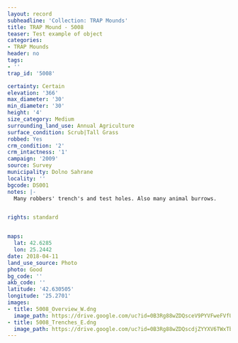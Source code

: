 ```yaml
---
layout: record
subheadline: 'Collection: TRAP Mounds'
title: TRAP Mound - 5008
teaser: Test example of object
categories:
- TRAP Mounds
header: no
tags:
- ''
trap_id: '5008'

certainty: Certain
elevation: '366'
max_diameter: '30'
min_diameter: '30'
height: '4'
size_category: Medium
surrounding_land_use: Annual Agriculture
surface_condition: Scrub|Tall Grass
robbed: Yes
crm_condition: '2'
crm_intactness: '1'
campaign: '2009'
source: Survey
municipality: Dolno Sahrane
locality: ''
bgcode: DS001
notes: |-
  Many robbers' trench's and test holes. Also many animal burrows.


rights: standard


maps:
  lat: 42.6285
  lon: 25.2442
date: 2018-04-11
land_use_source: Photo
photo: Good
bg_code: ''
akb_code: ''
latitude: '42.630505'
longitude: '25.2701'
images:
- title: 5008_Overview_W.dng
  image_path: https://drive.google.com/uc?id=0B3Rg88wZDQsceV9PYVFweFVfUWs
- title: 5008_Trenches_E.dng
  image_path: https://drive.google.com/uc?id=0B3Rg88wZDQscdjZYYXV6TWxTbkk
---
```

